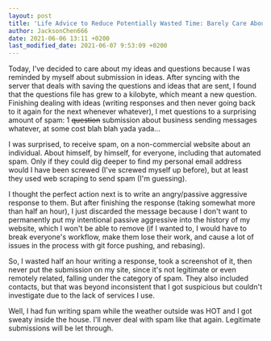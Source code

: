 ```yaml
---
layout: post
title: 'Life Advice to Reduce Potentially Wasted Time: Barely Care About Spam'
author: JacksonChen666
date: 2021-06-06 13:11 +0200
last_modified_date: 2021-06-07 9:53:09 +0200
---
```

Today, I've decided to care about my ideas and questions because I was reminded by myself about submission in ideas.
After syncing with the server that deals with saving the questions and ideas that are sent, I found that the questions file has grew to a kilobyte, which meant a new question.
Finishing dealing with ideas (writing responses and then never going back to it again for the next whenever whatever), I met questions to a surprising amount of spam: 1 ~~question~~ submission about business sending messages whatever, at some cost blah blah yada yada...

I was surprised, to receive spam, on a non-commercial website about an individual.
About himself, by himself, for everyone, including that automated spam.
Only if they could dig deeper to find my personal email address would I have been screwed (I've screwed myself up before), but at least they used web scraping to send spam (I'm guessing).

I thought the perfect action next is to write an angry/passive aggressive response to them.
But after finishing the response (taking somewhat more than half an hour), I just discarded the message because I don't want to permanently put my intentional passive aggressive into the history of my website, which I won't be able to remove (if I wanted to, I would have to break everyone's workflow, make them lose their work, and cause a lot of issues in the process with git force pushing, and rebasing).

So, I wasted half an hour writing a response, took a screenshot of it, then never put the submission on my site, since it's not legitimate or even remotely related, falling under the category of spam.
They also included contacts, but that was beyond inconsistent that I got suspicious but couldn't investigate due to the lack of services I use.

Well, I had fun writing spam while the weather outside was HOT and I got sweaty inside the house. I'll never deal with spam like that again. Legitimate submissions will be let through.